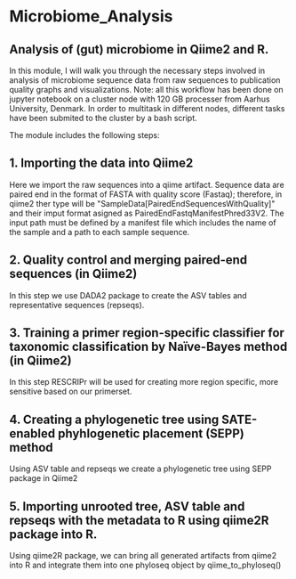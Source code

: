 # Microbiome_Analysis

## Analysis of (gut) microbiome in Qiime2 and R.

In this module, I will walk you through the necessary steps involved in analysis of microbiome sequence data from raw sequences to publication quality graphs and visualizations. 
Note: all this workflow has been done on jupyter notebook on a cluster node with 120 GB processer from Aarhus University, Denmark. In order to multitask in different nodes, different tasks have been submited to the cluster by a bash script. 

The module includes the following steps:

## 1. Importing the data into Qiime2
Here we import the raw sequences into a qiime artifact. Sequence data are paired end in the format of FASTA with quality score (Fastaq); therefore, in qiime2 ther type will be "SampleData[PairedEndSequencesWithQuality]" and their imput format asigned as PairedEndFastqManifestPhred33V2. The input path must be defined by a manifest file which includes the name of the sample and a path to each sample sequence. 

## 2. Quality control and merging paired-end sequences (in Qiime2)
In this step we use DADA2 package to create the ASV tables and representative sequences (repseqs).

## 3. Training a primer region-specific classifier for taxonomic classification by Naïve-Bayes method (in Qiime2)
In this step RESCRIPr will be used for creating more region specific, more sensitive based on our primerset.

## 4. Creating a phylogenetic tree using SATE-enabled phyhlogenetic placement (SEPP) method
Using ASV table and repseqs we create a phylogenetic tree using SEPP package in Qiime2

## 5. Importing unrooted tree, ASV table and repseqs with the metadata to R using qiime2R package into R. 
Using qiime2R package, we can bring all generated artifacts from qiime2 into R and integrate them into one phyloseq object by qiime_to_phyloseq()


